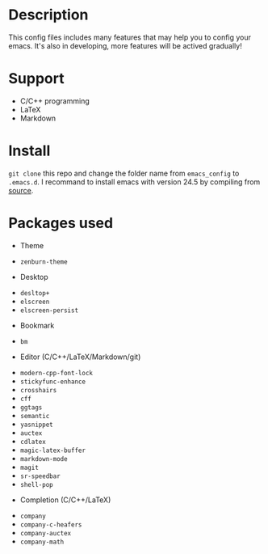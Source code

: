 # Description
This config files includes many features that may help you to config your emacs. It's also in developing, more features will be actived gradually!

# Support
* C/C++ programming
* LaTeX
* Markdown

# Install
`git clone` this repo and change the folder name from `emacs_config` to `.emacs.d`. I recommand to install emacs with version 24.5 by compiling from [source](ftp://ftp.gnu.org/pub/gnu/emacs/). 

# Packages used
* Theme
 + `zenburn-theme`

* Desktop
 + `desltop+`
 + `elscreen`
 + `elscreen-persist`

* Bookmark
 + `bm`

* Editor (C/C++/LaTeX/Markdown/git)
 + `modern-cpp-font-lock`
 + `stickyfunc-enhance`
 + `crosshairs`
 + `cff`
 + `ggtags`
 + `semantic`
 + `yasnippet`
 + `auctex`
 + `cdlatex`
 + `magic-latex-buffer`
 + `markdown-mode`
 + `magit`
 + `sr-speedbar`
 + `shell-pop`
 
* Completion (C/C++/LaTeX)
 + `company`
 + `company-c-heafers`
 + `company-auctex`
 + `company-math`
